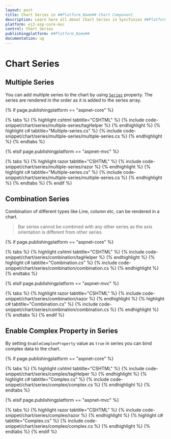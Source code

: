 ```yaml
---
layout: post
title: Chart Series in ##Platform_Name## Chart Component
description: Learn here all about Chart Series in Syncfusion ##Platform_Name## Chart component and more.
platform: ej2-asp-core-mvc
control: Chart Series
publishingplatform: ##Platform_Name##
documentation: ug
---
```



# Chart Series

## Multiple Series

You can add multiple series to the chart by using [`Series`](https://help.syncfusion.com/cr/aspnetmvc-js2/Syncfusion.EJ2.Charts.ChartSeries.html) property.
The series are rendered in the order as it is added to the series array.

{% if page.publishingplatform == "aspnet-core" %}

{% tabs %}
{% highlight cshtml tabtitle="CSHTML" %}
{% include code-snippet/chart/series/multiple-series/tagHelper %}
{% endhighlight %}
{% highlight c# tabtitle="Multiple-series.cs" %}
{% include code-snippet/chart/series/multiple-series/multiple-series.cs %}
{% endhighlight %}
{% endtabs %}

{% elsif page.publishingplatform == "aspnet-mvc" %}

{% tabs %}
{% highlight razor tabtitle="CSHTML" %}
{% include code-snippet/chart/series/multiple-series/razor %}
{% endhighlight %}
{% highlight c# tabtitle="Multiple-series.cs" %}
{% include code-snippet/chart/series/multiple-series/multiple-series.cs %}
{% endhighlight %}
{% endtabs %}
{% endif %}



## Combination Series

Combination of different types like Line, column etc, can be rendered in a chart.

>Bar series cannot be combined with any other series as the axis orientation is different from other series.

{% if page.publishingplatform == "aspnet-core" %}

{% tabs %}
{% highlight cshtml tabtitle="CSHTML" %}
{% include code-snippet/chart/series/combination/tagHelper %}
{% endhighlight %}
{% highlight c# tabtitle="Combination.cs" %}
{% include code-snippet/chart/series/combination/combination.cs %}
{% endhighlight %}
{% endtabs %}

{% elsif page.publishingplatform == "aspnet-mvc" %}

{% tabs %}
{% highlight razor tabtitle="CSHTML" %}
{% include code-snippet/chart/series/combination/razor %}
{% endhighlight %}
{% highlight c# tabtitle="Combination.cs" %}
{% include code-snippet/chart/series/combination/combination.cs %}
{% endhighlight %}
{% endtabs %}
{% endif %}



## Enable Complex Property in Series

By setting `EnableComplexProperty` value as `true` in series you can bind complex data to the chart.

{% if page.publishingplatform == "aspnet-core" %}

{% tabs %}
{% highlight cshtml tabtitle="CSHTML" %}
{% include code-snippet/chart/series/complex/tagHelper %}
{% endhighlight %}
{% highlight c# tabtitle="Complex.cs" %}
{% include code-snippet/chart/series/complex/complex.cs %}
{% endhighlight %}
{% endtabs %}

{% elsif page.publishingplatform == "aspnet-mvc" %}

{% tabs %}
{% highlight razor tabtitle="CSHTML" %}
{% include code-snippet/chart/series/complex/razor %}
{% endhighlight %}
{% highlight c# tabtitle="Complex.cs" %}
{% include code-snippet/chart/series/complex/complex.cs %}
{% endhighlight %}
{% endtabs %}
{% endif %}

